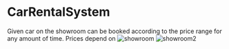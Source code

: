# CarRentalSystem
Given car on the showroom can be booked according to the price range for any amount of time. Prices depend on 
![showroom](https://user-images.githubusercontent.com/88560845/195609858-11dd38f6-e8d0-4a0d-9737-8537ac91e939.png)
![showroom2](https://user-images.githubusercontent.com/88560845/195609884-d5a8dc48-a558-4cf7-9f61-3345e8967c63.png)
